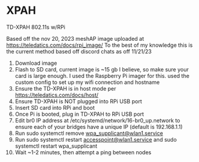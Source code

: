 # XPAH
TD-XPAH 802.11s w/RPi

Based off the nov 20, 2023 meshAP image uploaded at https://teledatics.com/docs/rpi_image/
To the best of my knowledge this is the current method based off discord chats as off 11/21/23

1. Download image
2. Flash to SD card, current image is ~15 gb I believe, so make sure your card is large enough. I used the Raspberry Pi imager for this. used the custom config to set up my wifi connection and hostname
3. Ensure the TD-XPAH is in host mode per https://teledatics.com/docs/host/
4. Ensure TD-XPAH is NOT plugged into RPi USB port
5. Insert SD card into RPi and boot
6. Once Pi is booted, plug in TD-XPAH to RPi USB port
7. Edit br0 IP address at /etc/systemd/network/16-br0_up.network to ensure each of your bridges have a unique IP (default is 192.168.1.1)
8. Run sudo systemctl remove wpa_supplicant@wlan1.service
9. Run sudo systemctl restart accesspoint@wlan1.service and sudo systemctl restart wpa_supplicant
10. Wait ~1-2 minutes, then attempt a ping between nodes
